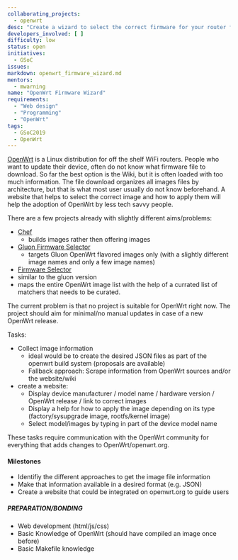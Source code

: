 ```yaml
---
collaborating_projects:
  - openwrt
desc: "Create a wizard to select the correct firmware for your router for openwrt.org"
developers_involved: [ ]
difficulty: low
status: open
initiatives:
  - GSoC
issues:
markdown: openwrt_firmware_wizard.md
mentors:
  - mwarning 
name: "OpenWrt Firmware Wizard"
requirements:
  - "Web design"
  - "Programming"
  - "OpenWrt"
tags:
  - GSoC2019
  - OpenWrt
---
```


[OpenWrt](openwrt.org) is a Linux distribution for off the shelf WiFi routers. People who want to update their device, often do not know what firmware file to download. So far the best option is the Wiki, but it is often loaded with too much information. The file download organizes all images files by architecture, but that is what most user usually do not know beforehand. A website that helps to select the correct image and how to apply them will help the adoption of OpenWrt by less tech savvy people.

There are a few projects already with slightly different aims/problems:

- [Chef](https://github.com/libremesh/chef)
  - builds images rather then offering images
- [Gluon Firmware Selector](https://github.com/freifunk-darmstadt/gluon-firmware-selector)
  - targets Gluon OpenWrt flavored images only (with a slightly different image names and only a few image names)
- [Firmware Selector](https://github.com/freifunk-bielefeld/firmware-selector/)
 - similar to the gluon version
 - maps the entire OpenWrt image list with the help of a currated list of matchers that needs to be curated.

The current problem is that no project is suitable for OpenWrt right now. The project should aim for minimal/no manual updates in case of a new OpenWrt release.

Tasks:
 - Collect image information
   - ideal would be to create the desired JSON files as part of the openwrt build system (proposals are available)
   - Fallback approach: Scrape information from OpenWrt sources and/or the website/wiki
 - create a website:
   - Display device manufacturer / model name / hardware version / OpenWrt release / link to correct images
   - Display a help for how to apply the image depending on its type (factory/sysupgrade image, rootfs/kernel image)
   - Select model/images by typing in part of the device model name

These tasks require communication with the OpenWrt community for everything that adds changes to OpenWrt/openwrt.org.

#### Milestones

* Identifiy the different approaches to get the image file information
* Make that information available in a desired format (e.g. JSON)
* Create a website that could be integrated on openwrt.org to guide users

##### PREPARATION/BONDING

- Web development (html/js/css)
- Basic Knowledge of OpenWrt (should have compiled an image once before)
- Basic Makefile knowledge
